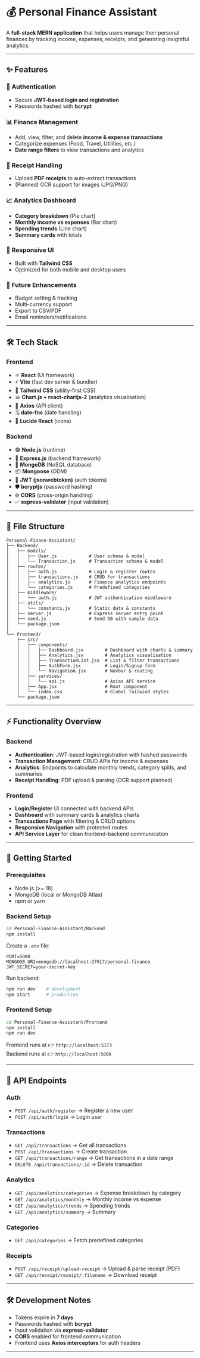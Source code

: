 # 💰 Personal Finance Assistant

A **full-stack MERN application** that helps users manage their personal finances by tracking income, expenses, receipts, and generating insightful analytics.

---

## ✨ Features

### 🔐 Authentication
- Secure **JWT-based login and registration**
- Passwords hashed with **bcrypt**

### 📊 Finance Management
- Add, view, filter, and delete **income & expense transactions**
- Categorize expenses (Food, Travel, Utilities, etc.)
- **Date range filters** to view transactions and analytics

### 📂 Receipt Handling
- Upload **PDF receipts** to auto-extract transactions
- (Planned) OCR support for images (JPG/PNG)

### 📈 Analytics Dashboard
- **Category breakdown** (Pie chart)
- **Monthly income vs expenses** (Bar chart)
- **Spending trends** (Line chart)
- **Summary cards** with totals

### 📱 Responsive UI
- Built with **Tailwind CSS**
- Optimized for both mobile and desktop users

### 🔮 Future Enhancements
- Budget setting & tracking
- Multi-currency support
- Export to CSV/PDF
- Email reminders/notifications

---

## 🛠 Tech Stack

### Frontend
- ⚛ **React** (UI framework)
- ⚡ **Vite** (fast dev server & bundler)
- 🎨 **Tailwind CSS** (utility-first CSS)
- 📊 **Chart.js + react-chartjs-2** (analytics visualisation)
- 🔗 **Axios** (API client)
- 🗓 **date-fns** (date handling)
- 🎯 **Lucide React** (icons)

### Backend
- 🟢 **Node.js** (runtime)
- 🚀 **Express.js** (backend framework)
- 🍃 **MongoDB** (NoSQL database)
- 📦 **Mongoose** (ODM)
- 🔐 **JWT (jsonwebtoken)** (auth tokens)
- 🛡 **bcryptjs** (password hashing)
- 🌐 **CORS** (cross-origin handling)
- ✅ **express-validator** (input validation)

---

## 📂 File Structure

```
Personal-Finace-Assistant/
├── Backend/
│   ├── models/
│   │   ├── User.js            # User schema & model
│   │   └── Transaction.js     # Transaction schema & model
│   ├── routes/
│   │   ├── auth.js            # Login & register routes
│   │   ├── transactions.js    # CRUD for transactions
│   │   ├── analytics.js       # Finance analytics endpoints
│   │   └── categories.js      # Predefined categories
│   ├── middleware/
│   │   └── auth.js            # JWT authentication middleware
│   ├── utils/
│   │   └── constants.js       # Static data & constants
│   ├── server.js              # Express server entry point
│   ├── seed.js                # Seed DB with sample data
│   └── package.json
│
└── Frontend/
    ├── src/
    │   ├── components/
    │   │   ├── Dashboard.jsx        # Dashboard with charts & summary
    │   │   ├── Analytics.jsx        # Analytics visualisation
    │   │   ├── TransactionList.jsx  # List & filter transactions
    │   │   ├── AuthForm.jsx         # Login/Signup form
    │   │   └── Navigation.jsx       # Navbar & routing
    │   ├── services/
    │   │   └── api.js               # Axios API service
    │   ├── App.jsx                  # Root component
    │   └── index.css                # Global Tailwind styles
    └── package.json
```

---

## ⚡ Functionality Overview

### Backend
- **Authentication**: JWT-based login/registration with hashed passwords  
- **Transaction Management**: CRUD APIs for income & expenses  
- **Analytics**: Endpoints to calculate monthly trends, category splits, and summaries  
- **Receipt Handling**: PDF upload & parsing (OCR support planned)  

### Frontend
- **Login/Register** UI connected with backend APIs  
- **Dashboard** with summary cards & analytics charts  
- **Transactions Page** with filtering & CRUD options  
- **Responsive Navigation** with protected routes  
- **API Service Layer** for clean frontend-backend communication  

---

## 🔧 Getting Started

### Prerequisites
- Node.js (>= 18)
- MongoDB (local or MongoDB Atlas)
- npm or yarn

### Backend Setup

```bash
cd Personal-Finance-Assistant/Backend
npm install
```

Create a `.env` file:

```
PORT=5000
MONGODB_URI=mongodb://localhost:27017/personal-finance
JWT_SECRET=your-secret-key
```

Run backend:

```bash
npm run dev    # development
npm start      # production
```

### Frontend Setup

```bash
cd Personal-Finance-Assistant/Frontend
npm install
npm run dev
```

Frontend runs at 👉 `http://localhost:5173`  
Backend runs at 👉 `http://localhost:5000`

---

## 📡 API Endpoints

### Auth
- `POST /api/auth/register` → Register a new user  
- `POST /api/auth/login` → Login user  

### Transactions
- `GET /api/transactions` → Get all transactions  
- `POST /api/transactions` → Create transaction  
- `GET /api/transactions/range` → Get transactions in a date range  
- `DELETE /api/transactions/:id` → Delete transaction  

### Analytics
- `GET /api/analytics/categories` → Expense breakdown by category  
- `GET /api/analytics/monthly` → Monthly income vs expense  
- `GET /api/analytics/trends` → Spending trends  
- `GET /api/analytics/summary` → Summary  

### Categories
- `GET /api/categories` → Fetch predefined categories  

### Receipts
- `POST /api/receipt/upload-receipt` → Upload & parse receipt (PDF)  
- `GET /api/receipt/receipt/:filename` → Download receipt  

---

## 🛠 Development Notes
- Tokens expire in **7 days**  
- Passwords hashed with **bcrypt**  
- Input validation via **express-validator**  
- **CORS** enabled for frontend communication  
- Frontend uses **Axios interceptors** for auth headers  

---
